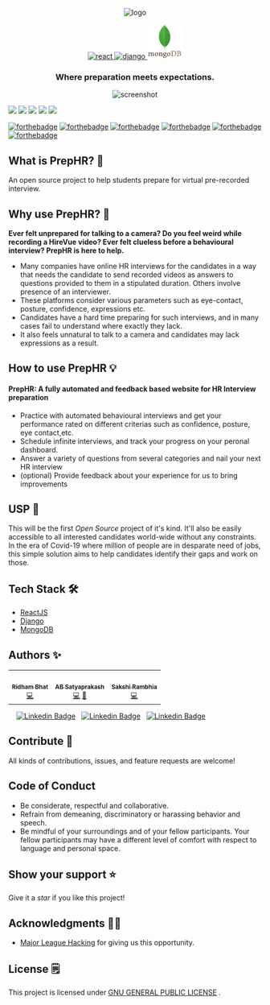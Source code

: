 [//]: #![](https://img.shields.io/badge/Microverse-blueviolet)

<p align="center">
<img src="https://github.com/MLH-Fellowship/PrepHR/blob/main/prephr-frontend/src/assets/icons/logo.svg" alt="logo" ></p>
<p align="center">
<a href="https://reactjs.org/" target="_blank"> <img src="https://devicons.github.io/devicon/devicon.git/icons/react/react-original-wordmark.svg" alt="react" width="70" height="70"/> </a> <a href="https://www.djangoproject.com/" target="_blank"> <img src="https://devicons.github.io/devicon/devicon.git/icons/django/django-original.svg" alt="django" width="70" height="70"/> </a> <a href="https://www.mongodb.com/" target="_blank"> <img src="https://github.com/devicons/devicon/blob/master/icons/mongodb/mongodb-original-wordmark.svg" alt="mongodb" width="70" height="70"/> </a></p> 
<h3 align="center"> Where preparation meets expectations.</h3>
<p align="center">
<img src="https://github.com/MLH-Fellowship/PrepHR/blob/main/prephr-frontend/public/Screenshot%20from%202020-10-14%2001-01-33.png" alt="screenshot"> </p>
<p>
<img src="https://img.shields.io/github/issues/MLH-Fellowship/PrepHR">
<img src="https://img.shields.io/github/forks/MLH-Fellowship/PrepHR">
<img src="https://img.shields.io/github/stars/MLH-Fellowship/PrepHR">
<img src="https://img.shields.io/github/license/MLH-Fellowship/PrepHR">
<img src="https://img.shields.io/github/contributors/MLH-Fellowship/PrepHR"></p>

[![forthebadge](https://forthebadge.com/images/badges/built-by-developers.svg)](https://forthebadge.com)
[![forthebadge](https://forthebadge.com/images/badges/built-with-love.svg)](https://forthebadge.com)
[![forthebadge](https://forthebadge.com/images/badges/open-source.svg)](https://forthebadge.com)
[![forthebadge](https://forthebadge.com/images/badges/made-with-javascript.svg)](https://forthebadge.com)
[![forthebadge](https://forthebadge.com/images/badges/uses-html.svg)](https://forthebadge.com)
[![forthebadge](https://forthebadge.com/images/badges/uses-css.svg)](https://forthebadge.com)


## What is PrepHR? 📝
An open source project to help students prepare for virtual pre-recorded interview.

## Why use PrepHR? 🤔
<b>Ever felt unprepared for talking to a camera? Do you feel weird while recording a HireVue video? Ever felt clueless before a behavioural interview? PrepHR is here to help.</b>
* Many companies have online HR interviews for the candidates in a way that needs the candidate to send recorded videos as answers to questions provided to them in a stipulated duration. Others involve presence of an interviewer.
* These platforms consider various parameters such as eye-contact, posture, confidence, expressions etc.
* Candidates have a hard time preparing for such interviews, and in many cases fail to understand where exactly they lack.
* It also feels unnatural to talk to a camera and candidates may lack expressions as a result.

## How to use PrepHR 💡
#### PrepHR: A fully automated and feedback based website for HR Interview preparation 

* Practice with automated behavioural interviews and get your performance rated on different criterias such as confidence, posture, eye contact,etc.
* Schedule infinite interviews, and track your progress on your peronal dashboard.
* Answer a variety of questions from several categories and nail your next HR interview
* (optional) Provide feedback about your experience for us to bring improvements

## USP 🎉
This will be the first *Open Source* project of it's kind. It'll also be easily accessible to all interested candidates world-wide without any constraints.
In the era of Covid-19 where million of people are in desparate need of jobs, this simple solution aims to help candidates identify their gaps and work on those.

[//]: #![screenshot](./app_screenshot.png)

## Tech Stack 🛠

- [ReactJS](https://reactjs.org/)
- [Django](https://www.djangoproject.com/)
- [MongoDB](https://www.mongodb.com/)

<!--## Live Demo
We'll make a setup_instructions.md later on!
## Getting Started

To get a local copy up and running follow these simple example steps.

### Prerequisites

### Setup

### Installation

### Deployment
-->


[//]: #![LiveDemoLink](https://livedemo.com)

## Authors ✨

<table>
  <tr>
    <td align="center"><a href="https://github.com/ridhambhat/"><img src="https://media-exp1.licdn.com/dms/image/C5103AQH2KZ71kAWO5w/profile-displayphoto-shrink_400_400/0?e=1607558400&v=beta&t=5Ayv0VgKxISCLwUyJkHQM2q0Ew_z6qX9rUNTHBn9Tzo" width="100px;" alt="" style="border-radius:50%;" /><br /><sub><b>Ridham Bhat</b></sub></a><br /><a href="https://github.com/MLH-Fellowship/PrepHR/commits?author=ridhambhat" title="Code">💻</a></td>
    <td align="center"><a href="https://github.com/Imperial-lord/"><img src="https://media-exp1.licdn.com/dms/image/C5103AQENV10AF40TIQ/profile-displayphoto-shrink_400_400/0?e=1607558400&v=beta&t=6qa0pA5UVDvTO21RpAqQ65UhjqqBwu7l1JwzVoVzoeU" width="100px;" alt="" style="border-radius:50%;" /><br /><sub><b>AB Satyaprakash</b></sub></a><br /><a href="https://github.com/MLH-Fellowship/PrepHR/commits?author=Imperial-lord" title="Code">💻</a> <a href="https://www.figma.com/file/2UivqSl9HnkscnGExh5chx/PrepHR/" title="Design">🎨</a></td>
    <td align="center"><a href="https://github.com/Sakshi16/"><img src="https://media-exp1.licdn.com/dms/image/C5103AQFwmdMY58eMoQ/profile-displayphoto-shrink_400_400/0?e=1607558400&v=beta&t=vjROysRtZ6UbyUb7BRq6HhpN1megkbUpJEQKa1EYyJ0" width="100px;" alt="" style="border-radius:50%;" /><br /><sub><b>Sakshi Rambhia</b></sub></a><br /><a href="https://github.com/MLH-Fellowship/PrepHR/commits?author=Sakshi16" title="Code">💻</a></td>
  </tr>
</table>


&nbsp;&nbsp;&nbsp;&nbsp;[![Linkedin Badge](https://img.shields.io/badge/-Ridham_Bhat-blue?style=flat-square&logo=Linkedin&logoColor=white&link=https://www.linkedin.com/in/absatya/)](https://www.linkedin.com/in/ridhambhat/) &nbsp;
[![Linkedin Badge](https://img.shields.io/badge/-AB_Satyaprakash-blue?style=flat-square&logo=Linkedin&logoColor=white&link=https://www.linkedin.com/in/ridhambhat/)](https://www.linkedin.com/in/absatya/)
&nbsp;
[![Linkedin Badge](https://img.shields.io/badge/-Sakshi_Rambhia-blue?style=flat-square&logo=Linkedin&logoColor=white&link=https://www.linkedin.com/in/sakshirambhia/)](https://www.linkedin.com/in/sakshirambhia/)

## Contribute 🤝
All kinds of contributions, issues, and feature requests are welcome!

## Code of Conduct
* Be considerate, respectful and collaborative.
* Refrain from demeaning, discriminatory or harassing behavior and speech.
* Be mindful of your surroundings and of your fellow participants. Your fellow participants may have a different level of comfort with respect to language and personal space.

## Show your support ⭐️
Give it a *star* if you like this project!

## Acknowledgments 🙏🏻
* [Major League Hacking](https://mlh.io/) for giving us this opportunity.

## License 🗒️

This project is licensed under [GNU GENERAL PUBLIC LICENSE](./LICENSE) .
